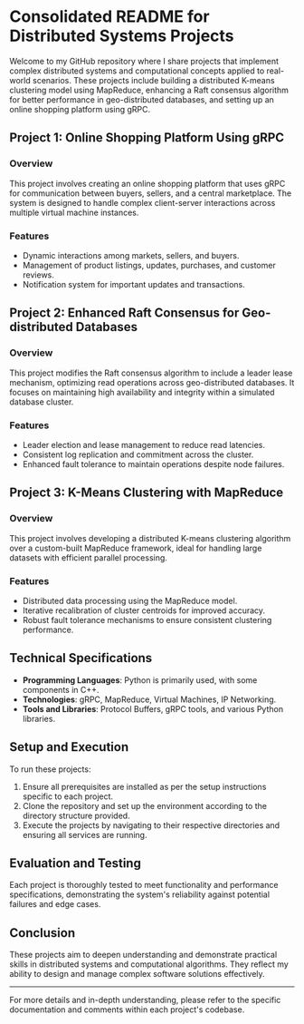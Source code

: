 # Consolidated README for Distributed Systems Projects

Welcome to my GitHub repository where I share projects that implement complex distributed systems and computational concepts applied to real-world scenarios. These projects include building a distributed K-means clustering model using MapReduce, enhancing a Raft consensus algorithm for better performance in geo-distributed databases, and setting up an online shopping platform using gRPC.

## Project 1: Online Shopping Platform Using gRPC

### Overview
This project involves creating an online shopping platform that uses gRPC for communication between buyers, sellers, and a central marketplace. The system is designed to handle complex client-server interactions across multiple virtual machine instances.

### Features
- Dynamic interactions among markets, sellers, and buyers.
- Management of product listings, updates, purchases, and customer reviews.
- Notification system for important updates and transactions.

## Project 2: Enhanced Raft Consensus for Geo-distributed Databases

### Overview
This project modifies the Raft consensus algorithm to include a leader lease mechanism, optimizing read operations across geo-distributed databases. It focuses on maintaining high availability and integrity within a simulated database cluster.

### Features
- Leader election and lease management to reduce read latencies.
- Consistent log replication and commitment across the cluster.
- Enhanced fault tolerance to maintain operations despite node failures.

## Project 3: K-Means Clustering with MapReduce

### Overview
This project involves developing a distributed K-means clustering algorithm over a custom-built MapReduce framework, ideal for handling large datasets with efficient parallel processing.

### Features
- Distributed data processing using the MapReduce model.
- Iterative recalibration of cluster centroids for improved accuracy.
- Robust fault tolerance mechanisms to ensure consistent clustering performance.

## Technical Specifications

- **Programming Languages**: Python is primarily used, with some components in C++.
- **Technologies**: gRPC, MapReduce, Virtual Machines, IP Networking.
- **Tools and Libraries**: Protocol Buffers, gRPC tools, and various Python libraries.

## Setup and Execution

To run these projects:

1. Ensure all prerequisites are installed as per the setup instructions specific to each project.
2. Clone the repository and set up the environment according to the directory structure provided.
3. Execute the projects by navigating to their respective directories and ensuring all services are running.

## Evaluation and Testing

Each project is thoroughly tested to meet functionality and performance specifications, demonstrating the system's reliability against potential failures and edge cases.

## Conclusion

These projects aim to deepen understanding and demonstrate practical skills in distributed systems and computational algorithms. They reflect my ability to design and manage complex software solutions effectively.

---

For more details and in-depth understanding, please refer to the specific documentation and comments within each project's codebase.

